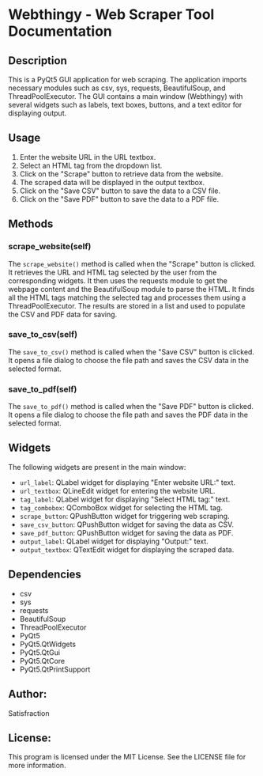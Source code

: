 # Webthingy - Web Scraper Tool Documentation

## Description
This is a PyQt5 GUI application for web scraping. The application imports necessary modules such as csv, sys, requests, BeautifulSoup, and ThreadPoolExecutor. The GUI contains a main window (Webthingy) with several widgets such as labels, text boxes, buttons, and a text editor for displaying output.

## Usage

1. Enter the website URL in the URL textbox.
2. Select an HTML tag from the dropdown list.
3. Click on the "Scrape" button to retrieve data from the website.
4. The scraped data will be displayed in the output textbox.
5. Click on the "Save CSV" button to save the data to a CSV file.
6. Click on the "Save PDF" button to save the data to a PDF file.

## Methods

### scrape_website(self)
The `scrape_website()` method is called when the "Scrape" button is clicked. It retrieves the URL and HTML tag selected by the user from the corresponding widgets. It then uses the requests module to get the webpage content and the BeautifulSoup module to parse the HTML. It finds all the HTML tags matching the selected tag and processes them using a ThreadPoolExecutor. The results are stored in a list and used to populate the CSV and PDF data for saving. 

### save_to_csv(self)
The `save_to_csv()` method is called when the "Save CSV" button is clicked. It opens a file dialog to choose the file path and saves the CSV data in the selected format.

### save_to_pdf(self)
The `save_to_pdf()` method is called when the "Save PDF" button is clicked. It opens a file dialog to choose the file path and saves the PDF data in the selected format.

## Widgets
The following widgets are present in the main window:

- `url_label`: QLabel widget for displaying "Enter website URL:" text.
- `url_textbox`: QLineEdit widget for entering the website URL.
- `tag_label`: QLabel widget for displaying "Select HTML tag:" text.
- `tag_combobox`: QComboBox widget for selecting the HTML tag.
- `scrape_button`: QPushButton widget for triggering web scraping.
- `save_csv_button`: QPushButton widget for saving the data as CSV.
- `save_pdf_button`: QPushButton widget for saving the data as PDF.
- `output_label`: QLabel widget for displaying "Output:" text.
- `output_textbox`: QTextEdit widget for displaying the scraped data.

## Dependencies
- csv
- sys
- requests
- BeautifulSoup
- ThreadPoolExecutor
- PyQt5
- PyQt5.QtWidgets
- PyQt5.QtGui
- PyQt5.QtCore
- PyQt5.QtPrintSupport

## Author: 

Satisfraction

## License: 

This program is licensed under the MIT License. See the LICENSE file for more information.
